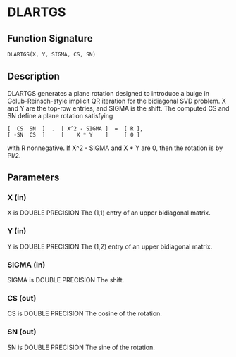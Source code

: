 # DLARTGS

## Function Signature

```fortran
DLARTGS(X, Y, SIGMA, CS, SN)
```

## Description


 DLARTGS generates a plane rotation designed to introduce a bulge in
 Golub-Reinsch-style implicit QR iteration for the bidiagonal SVD
 problem. X and Y are the top-row entries, and SIGMA is the shift.
 The computed CS and SN define a plane rotation satisfying

    [  CS  SN  ]  .  [ X^2 - SIGMA ]  =  [ R ],
    [ -SN  CS  ]     [    X * Y    ]     [ 0 ]

 with R nonnegative.  If X^2 - SIGMA and X * Y are 0, then the
 rotation is by PI/2.

## Parameters

### X (in)

X is DOUBLE PRECISION The (1,1) entry of an upper bidiagonal matrix.

### Y (in)

Y is DOUBLE PRECISION The (1,2) entry of an upper bidiagonal matrix.

### SIGMA (in)

SIGMA is DOUBLE PRECISION The shift.

### CS (out)

CS is DOUBLE PRECISION The cosine of the rotation.

### SN (out)

SN is DOUBLE PRECISION The sine of the rotation.

